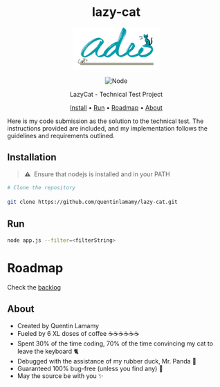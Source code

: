 <div align="center">

# lazy-cat

<img src="img/lazy-adeo.webp?raw=true" alt="lazy-adeo" width="200"/>
    
![Node](https://img.shields.io/badge/Node.js-43853D?style=for-the-badge&logo=node.js&logoColor=white)


LazyCat - Technical Test Project

[Install](#run) • [Run](#run) • [Roadmap](#roadmap) • [About](#about)
</div>

Here is my code submission as the solution to the technical test. The instructions provided are included, and my implementation follows the guidelines and requirements outlined.

## Installation

> **:warning:**
> &nbsp;Ensure that nodejs is installed and in your PATH

```bash
# Clone the repository

git clone https://github.com/quentinlamamy/lazy-cat.git
```

## Run

```bash
node app.js --filter=<filterString>
```

# Roadmap
Check the [backlog](https://github.com/users/quentinlamamy/projects/3/views/1)

## About
- Created by Quentin Lamamy
- Fueled by 6 XL doses of coffee :coffee::coffee::coffee::coffee::coffee::coffee:
- Spent 30% of the time coding, 70% of the time convincing my cat to leave the keyboard :cat2:
- Debugged with the assistance of my rubber duck, Mr. Panda :panda_face:
- Guaranteed 100% bug-free (unless you find any) :bug:
- May the source be with you :sparkles: